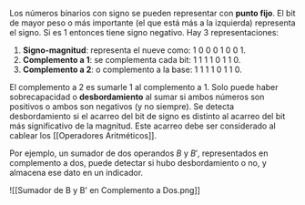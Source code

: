 Los números binarios con signo se pueden representar con **punto fijo**. El bit de mayor peso o más importante (el que está más a la izquierda) representa el signo. Si es 1 entonces tiene signo negativo. Hay 3 representaciones:

1. **Signo-magnitud**: representa el nueve como: $1 \ 0 \ 0 \ 0 \ 1 \ 0 \ 0 \ 1$.
2. **Complemento a 1**: se complementa cada bit: $1 \ 1 \ 1 \ 1 \ 0 \ 1 \ 1 \ 0$.
3. **Complemento a 2**: o complemento a la base: $1 \ 1 \ 1 \ 1 \ 0 \ 1 \ 1 \ 0$.

El complemento a 2 es sumarle 1 al complemento a 1. Solo puede haber sobrecapacidad o **desbordamiento** al sumar si ambos números son positivos o ambos son negativos (y no siempre). Se detecta desbordamiento si el acarreo del bit de signo es distinto al acarreo del bit más significativo de la magnitud. Este acarreo debe ser considerado al cablear los [[Operadores Aritméticos]].

Por ejemplo, un sumador de dos operandos $B$ y $B'$, representados en complemento a dos, puede detectar si hubo desbordamiento o no, y almacena ese dato en un indicador.

![[Sumador de B y B' en Complemento a Dos.png]]

